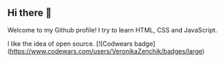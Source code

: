## Hi there 👋
Welcome to my Github profile!
I try to learn HTML, CSS and JavaScript.

I like the idea of open source.
[![Codwears badge]
(https://www.codewars.com/users/VeronikaZenchik/badges/large)
